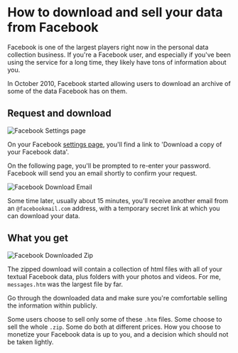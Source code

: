 # How to download and sell your data from Facebook

Facebook is one of the largest players right now in the personal data collection business. If you're a Facebook user, and especially if you've been using the service for a long time, they likely have tons of information about you.

In October 2010, Facebook started allowing users to download an archive of some of the data Facebook has on them.

## Request and download

![Facebook Settings page](facebook_settings.jpg)

On your Facebook [settings page](https://www.facebook.com/settings), you'll find a link to 'Download a copy of your Facebook data'.

On the following page, you'll be prompted to re-enter your password. Facebook will send you an email shortly to confirm your request.

![Facebook Download Email ](facebook_email.png)

Some time later, usually about 15 minutes, you'll receive another email from an `@facebookmail.com` address, with a temporary secret link at which you can download your data.

## What you get

![Facebook Downloaded Zip ](facebook_zip.png)

The zipped download will contain a collection of html files with all of your textual Facebook data, plus folders with your photos and videos. For me, `messages.htm` was the largest file by far.

Go through the downloaded data and make sure you're comfortable selling the information within publicly.

Some users choose to sell only some of these `.htm` files. Some choose to sell the whole `.zip`. Some do both at different prices. How you choose to monetize your Facebook data is up to you, and a decision which should not be taken lightly.
